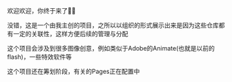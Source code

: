 欢迎欢迎，你终于来了🥰🥰

没错，这是一个由我主创的项目，之所以以组织的形式展示出来是因为这些仓库都有一定的关联性，这样方便后续的管理与分配

这个项目会涉及到很多图像创意，例如类似于Adobe的Animate(也就是以前的flash)，一些特效软件等

这个项目还在筹划阶段，有关的Pages正在配置中
